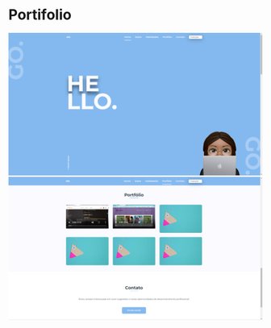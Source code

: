 # Portifolio

![alt text](https://github.com/GabyyOliveira/Portifolio/blob/main/ReadImg/Captura%20de%20tela_20230302_184730.png)
![alt text](https://github.com/GabyyOliveira/Portifolio/blob/main/ReadImg/Captura%20de%20tela_20230302_184756.png)
